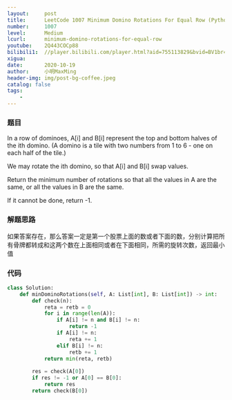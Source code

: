 ```yaml
---
layout:     post
title:      LeetCode 1007 Minimum Domino Rotations For Equal Row (Python)
number:     1007
level:      Medium
lcurl:      minimum-domino-rotations-for-equal-row
youtube:    2Q443COCp88
bilibili1:  //player.bilibili.com/player.html?aid=755113829&bvid=BV1br4y1w7TM&cid=247311241&page=1
xigua:      
date:       2020-10-19
author:     小明MaxMing
header-img: img/post-bg-coffee.jpeg
catalog: false
tags:
    - 
---
```


### 题目

In a row of dominoes, A[i] and B[i] represent the top and bottom halves of the ith domino.  (A domino is a tile with two numbers from 1 to 6 - one on each half of the tile.)

We may rotate the ith domino, so that A[i] and B[i] swap values.

Return the minimum number of rotations so that all the values in A are the same, or all the values in B are the same.

If it cannot be done, return -1.

### 解题思路

如果答案存在，那么答案一定是第一个股票上面的数或者下面的数，分别计算把所有骨牌都转成和这两个数在上面相同或者在下面相同，所需的旋转次数，返回最小值

### 代码
```python
class Solution:
    def minDominoRotations(self, A: List[int], B: List[int]) -> int:
        def check(n):
            reta = retb = 0
            for i in range(len(A)):
                if A[i] != n and B[i] != n:
                    return -1
                if A[i] != n:
                    reta += 1
                elif B[i] != n:
                    retb += 1
            return min(reta, retb)
        
        res = check(A[0])
        if res != -1 or A[0] == B[0]:
            return res
        return check(B[0])
```
